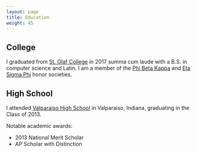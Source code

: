 ```yaml
---
layout: page
title: Education
weight: 45
---
```


College
-------

I graduated from [St. Olaf College](http://stolaf.edu)
    in 2017
    summa cum laude with a B.S. in computer science and Latin.
I am a member of the [Phi Beta Kappa][PBK] and [Eta Sigma Phi][ESP] honor societies.

[PBK]: https://www.pbk.org/web/
[ESP]: http://www.etasigmaphi.org/

High School
-----------

I attended [Valparaiso High School](https://valparaisohigh.valpo.k12.in.us)
    in Valparaiso, Indiana,
    graduating in the Class of 2013.

Notable academic awards:

* 2013 National Merit Scholar
* AP Scholar with Distinction

